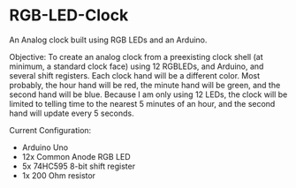 # RGB-LED-Clock
An Analog clock built using RGB LEDs and an Arduino.

Objective:
To create an analog clock from a preexisting clock shell (at minimum, a standard clock face) using 12 RGBLEDs, and Arduino, and several shift registers.  Each clock hand will be a different color.  Most probably, the hour hand will be red, the minute hand will be green, and the second hand will be blue.  Because I am only using 12 LEDs, the clock will be limited to telling time to the nearest 5 minutes of an hour, and the second hand will update every 5 seconds.

Current Configuration:
- Arduino Uno
- 12x Common Anode RGB LED
- 5x 74HC595 8-bit shift register
- 1x 200 Ohm resistor
